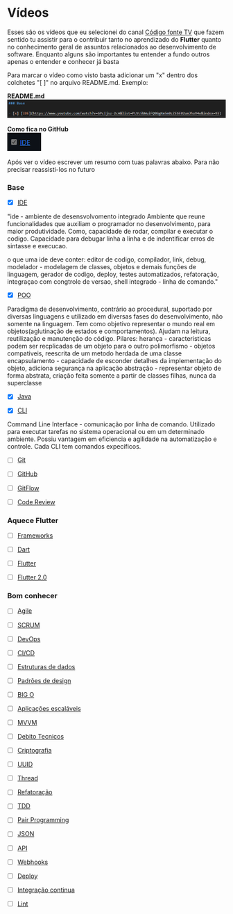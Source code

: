 # Vídeos

Esses são os vídeos que eu selecionei do canal [Código fonte TV](https://www.youtube.com/@codigofontetv) que fazem sentido tu assistir para o contribuir tanto no aprendizado do **Flutter** quanto no conhecimento geral de assuntos relacionados ao desenvolvimento de software. Enquanto alguns são importantes tu entender a fundo outros apenas o entender e conhecer já basta

Para marcar o vídeo como visto basta adicionar um "x" dentro dos colchetes "[ ]" no arquivo README.md. Exemplo:

**README.md** \
![Video image](../assets/videos/videos-1.png)

**Como fica no GitHub** \
![Video image](../assets/videos/videos-2.png)

Após ver o vídeo escrever um resumo com tuas palavras abaixo. Para não precisar reassisti-los no futuro

### Base

- [x] [IDE](https://www.youtube.com/watch?v=GPcIjsz-2cA&list=PLVc5bWuiFQ8GgKm5m0cZE6E02amJho94o&index=93)

"ide - ambiente de desensvolvomento integrado
Ambiente que reune funcionalidades que auxiliam o programador no desenvolvimento, para maior produtividade. Como, capacidade de rodar, compilar e executar o codigo. Capacidade para debugar linha a linha e de indentificar erros de sintasse e execucao.

o que uma ide deve conter:
editor de codigo, compilador, link, debug, modelador - modelagem de classes, objetos e demais funções de linguagem, gerador de codigo, deploy, testes automatizados, refatoração, integraçao com congtrole de versao, shell integrado - linha de comando."

- [x] [POO](https://www.youtube.com/watch?v=QY0Kdg83orY&list=PLVc5bWuiFQ8GgKm5m0cZE6E02amJho94o&index=146)

Paradigma de desenvolvimento, contrário ao procedural, suportado por diversas linguagens e utilizado em diversas fases do desenvolvimento, não somente na linguagem.
Tem como objetivo representar o mundo real em objetos(aglutinação de estados e comportamentos). 
Ajudam na leitura, reutilização e manutenção do código.
Pilares:
herança - caracteristicas podem ser recplicadas de um objeto para o outro
polimorfismo - objetos compativeis, reescrita de um metodo herdada de uma classe
encapsulamento - capacidade de esconder detalhes da implementação do objeto, adiciona segurança na aplicação
abstração - representar objeto de forma abstrata, criação feita somente a partir de classes filhas, nunca da superclasse


- [x] [Java](https://www.youtube.com/watch?v=sZAxLRMxEUo&list=PLVc5bWuiFQ8GgKm5m0cZE6E02amJho94o&index=100)

- [x] [CLI](https://www.youtube.com/watch?v=8AgOxHOAV9Y&list=PLVc5bWuiFQ8GgKm5m0cZE6E02amJho94o&index=34)

Command Line Interface - comunicação por linha de comando.
Utilizado para executar tarefas no sistema operacional ou em um determinado ambiente. 
Possiu vantagem em eficiencia e agilidade na automatização e controle. Cada CLI tem comandos expecíficos.

- [ ] [Git](https://www.youtube.com/watch?v=za5KWZ5pRag&list=PLVc5bWuiFQ8GgKm5m0cZE6E02amJho94o&index=83)

- [ ] [GitHub](https://www.youtube.com/watch?v=myQuetgSEsY&list=PLVc5bWuiFQ8GgKm5m0cZE6E02amJho94o&index=85)

- [ ] [GitFlow](https://www.youtube.com/watch?v=oweffeS8TRc&list=PLVc5bWuiFQ8GgKm5m0cZE6E02amJho94o&index=84)

- [ ] [Code Review](https://www.youtube.com/watch?v=_7W9pqWPyfc&list=PLVc5bWuiFQ8GgKm5m0cZE6E02amJho94o&index=38)

### Aquece Flutter

- [ ] [Frameworks](https://www.youtube.com/watch?v=2zqzzTnfa0E&list=PLVc5bWuiFQ8GgKm5m0cZE6E02amJho94o&index=79)

- [ ] [Dart](https://www.youtube.com/watch?v=i7IzlVImHEc&list=PLVc5bWuiFQ8GgKm5m0cZE6E02amJho94o&index=52)

- [ ] [Flutter](https://www.youtube.com/watch?v=XkEA4xT34jg&list=PLVc5bWuiFQ8GgKm5m0cZE6E02amJho94o&index=76)

- [ ] [Flutter 2.0](https://www.youtube.com/watch?v=vIP2iLFjEIk&list=PLVc5bWuiFQ8GgKm5m0cZE6E02amJho94o&index=76)

### Bom conhecer

- [ ] [Agile](https://www.youtube.com/watch?v=HdE8S2ALvWI&list=PLVc5bWuiFQ8GgKm5m0cZE6E02amJho94o&index=6)

- [ ] [SCRUM](https://www.youtube.com/watch?v=3aCww_1RnL0&list=PLVc5bWuiFQ8GgKm5m0cZE6E02amJho94o&index=168)

- [ ] [DevOps](https://www.youtube.com/watch?v=iwf6kcvxeD4&list=PLVc5bWuiFQ8GgKm5m0cZE6E02amJho94o&index=63)

- [ ] [CI/CD](https://www.youtube.com/watch?v=AZtTd3pFVTY&list=PLVc5bWuiFQ8GgKm5m0cZE6E02amJho94o&index=143)

- [ ] [Estruturas de dados](https://www.youtube.com/watch?v=EfF1M7myAyY&list=PLVc5bWuiFQ8GgKm5m0cZE6E02amJho94o&index=71)

- [ ] [Padrões de design](https://www.youtube.com/watch?v=J-lHpiu-Twk&list=PLVc5bWuiFQ8GgKm5m0cZE6E02amJho94o&index=61)

- [ ] [BIG O](https://www.youtube.com/watch?v=RGD3iwqDdAE&list=PLVc5bWuiFQ8GgKm5m0cZE6E02amJho94o&index=19)

- [ ] [Aplicações escaláveis](https://www.youtube.com/watch?v=F_d_gWPGejo&list=PLVc5bWuiFQ8GgKm5m0cZE6E02amJho94o&index=11)

- [ ] [MVVM](https://www.youtube.com/watch?v=B2pJWtSyVFA&list=PLVc5bWuiFQ8GgKm5m0cZE6E02amJho94o&index=126)

- [ ] [Debito Tecnicos](https://www.youtube.com/watch?v=7VmpPsF1VuY&list=PLVc5bWuiFQ8GgKm5m0cZE6E02amJho94o&index=56)

- [ ] [Criptografia](https://www.youtube.com/watch?v=qHFbuXpz7e4&list=PLVc5bWuiFQ8GgKm5m0cZE6E02amJho94o&index=45)

- [ ] [UUID](https://www.youtube.com/watch?v=9vtcTJwGt-w&list=PLVc5bWuiFQ8GgKm5m0cZE6E02amJho94o&index=198)

- [ ] [Thread](https://www.youtube.com/watch?v=xNBMNKjpJzM&list=PLVc5bWuiFQ8GgKm5m0cZE6E02amJho94o&index=195)

- [ ] [Refatoração](https://www.youtube.com/watch?v=VOxnyVI2lOc&list=PLVc5bWuiFQ8GgKm5m0cZE6E02amJho94o&index=161)

- [ ] [TDD](https://www.youtube.com/watch?v=bLdEypr2e-8&list=PLVc5bWuiFQ8GgKm5m0cZE6E02amJho94o&index=189)

- [ ] [Pair Programming](https://www.youtube.com/watch?v=5M8yNQSFBPg&list=PLVc5bWuiFQ8GgKm5m0cZE6E02amJho94o&index=138)

- [ ] [JSON](https://www.youtube.com/watch?v=P81dE-tkaaA&list=PLVc5bWuiFQ8GgKm5m0cZE6E02amJho94o&index=102)

- [ ] [API](https://www.youtube.com/watch?v=vGuqKIRWosk&list=PLVc5bWuiFQ8GgKm5m0cZE6E02amJho94o&index=10)

- [ ] [Webhooks](https://www.youtube.com/watch?v=2JHKIrComW0&list=PLVc5bWuiFQ8GgKm5m0cZE6E02amJho94o&index=207)

- [ ] [Deploy](https://www.youtube.com/watch?v=gJw7l2JKpuQ&list=PLVc5bWuiFQ8GgKm5m0cZE6E02amJho94o&index=60)

- [ ] [Integração continua](https://www.youtube.com/watch?v=nI3IjYcBGiU&list=PLVc5bWuiFQ8GgKm5m0cZE6E02amJho94o&index=46)

- [ ] [Lint](https://www.youtube.com/watch?v=0U6lnhLmT2A&list=PLVc5bWuiFQ8GgKm5m0cZE6E02amJho94o&index=112)
